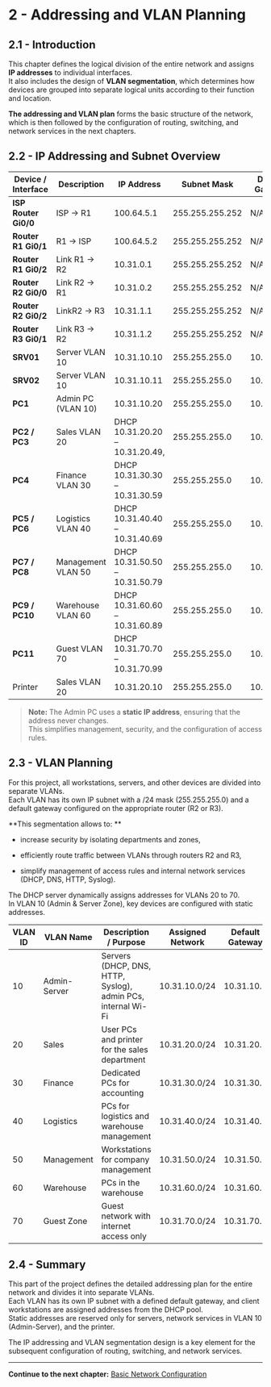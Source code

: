 
# 2 - Addressing and VLAN Planning

## 2.1 - Introduction

This chapter defines the logical division of the entire network and assigns **IP addresses** to individual interfaces.  
It also includes the design of **VLAN segmentation**, which determines how devices are grouped into separate logical units according to their function and location.

**The addressing and VLAN plan** forms the basic structure of the network, which is then followed by the configuration of routing, switching, and network services in the next chapters.


## 2.2 - IP Addressing and Subnet Overview

| Device / Interface   | Description        | IP Address                      | Subnet Mask     | Default Gateway | Assigned Network |
| -------------------- | ------------------ | ------------------------------- | --------------- | --------------- | ---------------- |
| **ISP Router Gi0/0** | ISP -> R1          | 100.64.5.1                      | 255.255.255.252 | N/A             | 100.64.5.0/30    |
| **Router R1 Gi0/1**  | R1 -> ISP          | 100.64.5.2                      | 255.255.255.252 | N/A             | 100.64.5.0/30    |
| **Router R1 Gi0/2**  | Link R1 -> R2      | 10.31.0.1                       | 255.255.255.252 | N/A             | 10.31.0.0/30     |
| **Router R2 Gi0/0**  | Link R2 -> R1      | 10.31.0.2                       | 255.255.255.252 | N/A             | 10.31.0.0/30     |
| **Router R2 Gi0/2**  | LinkR2 -> R3       | 10.31.1.1                       | 255.255.255.252 | N/A             | 10.31.1.0/30     |
| **Router R3 Gi0/1**  | Link R3 -> R2      | 10.31.1.2                       | 255.255.255.252 | N/A             | 10.31.1.0/30     |
| **SRV01**            | Server VLAN 10     | 10.31.10.10                     | 255.255.255.0   | 10.31.10.1      | 10.31.10.0/24    |
| **SRV02**            | Server VLAN 10     | 10.31.10.11                     | 255.255.255.0   | 10.31.10.1      | 10.31.10.0/24    |
| **PC1**              | Admin PC (VLAN 10) | 10.31.10.20                     | 255.255.255.0   | 10.31.10.1      | 10.31.10.0/24    |
| **PC2 / PC3**        | Sales VLAN 20      | DHCP 10.31.20.20 – 10.31.20.49, | 255.255.255.0   | 10.31.20.1      | 10.31.20.0/24    |
| **PC4**              | Finance VLAN 30    | DHCP 10.31.30.30 – 10.31.30.59  | 255.255.255.0   | 10.31.30.1      | 10.31.30.0/24    |
| **PC5 / PC6**        | Logistics VLAN 40  | DHCP 10.31.40.40 – 10.31.40.69  | 255.255.255.0   | 10.31.40.1      | 10.31.40.0/24    |
| **PC7 / PC8**        | Management VLAN 50 | DHCP 10.31.50.50 – 10.31.50.79  | 255.255.255.0   | 10.31.50.1      | 10.31.50.0/24    |
| **PC9 / PC10**       | Warehouse VLAN 60  | DHCP 10.31.60.60 – 10.31.60.89  | 255.255.255.0   | 10.31.60.1      | 10.31.60.0/24    |
| **PC11**             | Guest VLAN 70      | DHCP 10.31.70.70 – 10.31.70.99  | 255.255.255.0   | 10.31.70.1      | 10.31.70.0/24    |
| Printer              | Sales VLAN 20      | 10.31.20.10                     | 255.255.255.0   | 10.31.20.1      | 10.31.20.0/24    |


>**Note:** The Admin PC uses a **static IP address**, ensuring that the address never changes.  
This simplifies management, security, and the configuration of access rules.

## 2.3 - VLAN Planning

For this project, all workstations, servers, and other devices are divided into separate VLANs.  
Each VLAN has its own IP subnet with a /24 mask (255.255.255.0) and a default gateway configured on the appropriate router (R2 or R3).

**This segmentation allows to: **

- increase security by isolating departments and zones,  
    
- efficiently route traffic between VLANs through routers R2 and R3,  
    
- simplify management of access rules and internal network services (DHCP, DNS, HTTP, Syslog).
    

The DHCP server dynamically assigns addresses for VLANs 20 to 70.  
In VLAN 10 (Admin & Server Zone), key devices are configured with static addresses.

| VLAN ID | VLAN Name     | Description / Purpose                                   | Assigned Network | Default Gateway | Assigned Devices                |
|---------|---------------|---------------------------------------------------------|------------------|-----------------|---------------------------------|
| 10      | Admin-Server  | Servers (DHCP, DNS, HTTP, Syslog), admin PCs, internal Wi-Fi | 10.31.10.0/24   | 10.31.10.1      | SRV01, SRV02, PC1, Access Point |
| 20      | Sales         | User PCs and printer for the sales department           | 10.31.20.0/24   | 10.31.20.1      | PC2, PC3, Printer               |
| 30      | Finance       | Dedicated PCs for accounting                            | 10.31.30.0/24   | 10.31.30.1      | PC4                             |
| 40      | Logistics     | PCs for logistics and warehouse management              | 10.31.40.0/24   | 10.31.40.1      | PC5, PC6                        |
| 50      | Management    | Workstations for company management                     | 10.31.50.0/24   | 10.31.50.1      | PC7, PC8                        |
| 60      | Warehouse     | PCs in the warehouse                                    | 10.31.60.0/24   | 10.31.60.1      | PC9, PC10                       |
| 70      | Guest Zone    | Guest network with internet access only                 | 10.31.70.0/24   | 10.31.70.1      | PC11                            |


## 2.4 - Summary


This part of the project defines the detailed addressing plan for the entire network and divides it into separate VLANs.  
Each VLAN has its own IP subnet with a defined default gateway, and client workstations are assigned addresses from the DHCP pool.  
Static addresses are reserved only for servers, network services in VLAN 10 (Admin-Server), and the printer.

The IP addressing and VLAN segmentation design is a key element for the subsequent configuration of routing, switching, and network services.


---

**Continue to the next chapter:** [Basic Network Configuration](03-basic-network-configuration.md)  
